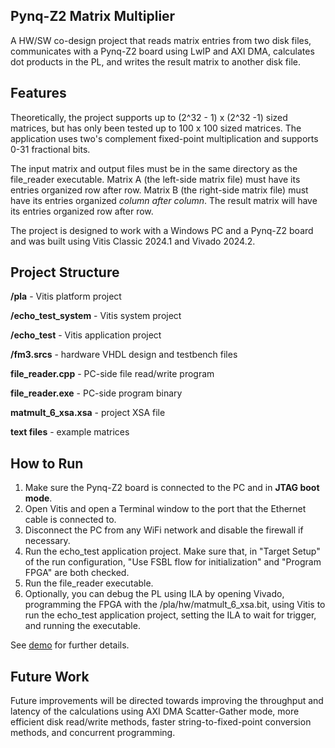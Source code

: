 ## Pynq-Z2 Matrix Multiplier

A HW/SW co-design project that reads matrix entries from two disk files, communicates with a Pynq-Z2 board using LwIP and AXI DMA, calculates dot products in the PL, and writes the result matrix to another disk file.


## Features

Theoretically, the project supports up to (2^32 - 1)  x (2^32 -1) sized matrices, but has only been tested up to 100 x 100 sized matrices. The application uses two's complement fixed-point multiplication and supports 0-31 fractional bits. 

The input matrix and output files must be in the same directory as the file_reader executable. Matrix A (the left-side matrix file) must have its entries organized row after row. Matrix B (the right-side matrix file) must have its entries organized *column after column*. The result matrix will have its entries organized row after row.

The project is designed to work with a Windows PC and a Pynq-Z2 board and was built using Vitis Classic 2024.1 and Vivado 2024.2. 

## Project Structure

**/pla** - Vitis platform project

**/echo_test_system** - Vitis system project

**/echo_test** - Vitis application project

**/fm3.srcs** - hardware VHDL design and testbench files

**file_reader.cpp** - PC-side file read/write program

**file_reader.exe** - PC-side program binary

**matmult_6_xsa.xsa** - project XSA file

**text files** - example matrices

## How to Run

1. Make sure the Pynq-Z2 board is connected to the PC and in **JTAG boot mode**.
2. Open Vitis and open a Terminal window to the port that the Ethernet cable is connected to.
3. Disconnect the PC from any WiFi network and disable the firewall if necessary.
4. Run the echo_test application project. Make sure that, in "Target Setup" of the run configuration, "Use FSBL flow for initialization" and "Program FPGA" are both checked.
5. Run the file_reader executable.
6. Optionally, you can debug the PL using ILA by opening Vivado, programming the FPGA with the /pla/hw/matmult_6_xsa.bit, using Vitis to run the echo_test application project, setting the ILA to wait for trigger, and running the executable.

See [demo](https://drive.google.com/file/d/106DrA1tERorIzCTXia8YBRUqK97_JR_A/view?usp=sharing) for further details.

## Future Work

Future improvements will be directed towards improving the throughput and latency of the calculations using AXI DMA Scatter-Gather mode, more efficient disk read/write methods, faster string-to-fixed-point conversion methods, and concurrent programming.
